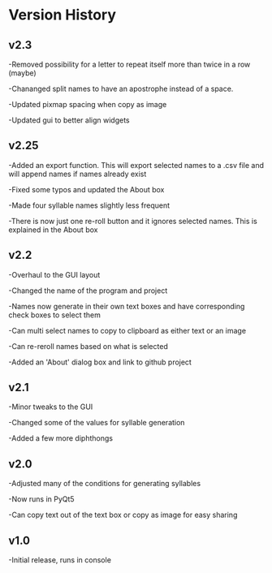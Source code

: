 Version History
===

v2.3
---
-Removed possibility for a letter to repeat itself more than twice in a row (maybe)

-Chananged split names to have an apostrophe instead of a space.

-Updated pixmap spacing when copy as image

-Updated gui to better align widgets

v2.25
---
-Added an export function. This will export selected names to a .csv file and will append names if names already exist

-Fixed some typos and updated the About box

-Made four syllable names slightly less frequent

-There is now just one re-roll button and it ignores selected names. This is explained in the About box


v2.2
---
-Overhaul to the GUI layout

-Changed the name of the program and project

-Names now generate in their own text boxes and have corresponding check boxes to select them

-Can multi select names to copy to clipboard as either text or an image

-Can re-reroll names based on what is selected

-Added an 'About' dialog box and link to github project

v2.1
---
-Minor tweaks to the GUI

-Changed some of the values for syllable generation

-Added a few more diphthongs

v2.0
---
-Adjusted many of the conditions for generating syllables

-Now runs in PyQt5

-Can copy text out of the text box or copy as image for easy sharing

v1.0
---
-Initial release, runs in console
